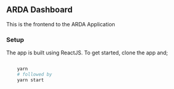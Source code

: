 ## ARDA Dashboard

This is the frontend to the ARDA Application

### Setup

The app is built using ReactJS. To get started, clone the app
and;

```bash 

    yarn
    # followed by
    yarn start

```